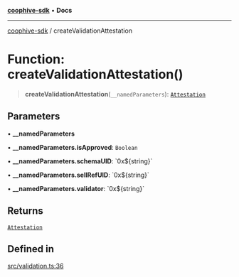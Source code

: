 [**coophive-sdk**](../README.md) • **Docs**

***

[coophive-sdk](../globals.md) / createValidationAttestation

# Function: createValidationAttestation()

> **createValidationAttestation**(`__namedParameters`): [`Attestation`](../type-aliases/Attestation.md)

## Parameters

• **\_\_namedParameters**

• **\_\_namedParameters.isApproved**: `Boolean`

• **\_\_namedParameters.schemaUID**: \`0x$\{string\}\`

• **\_\_namedParameters.sellRefUID**: \`0x$\{string\}\`

• **\_\_namedParameters.validator**: \`0x$\{string\}\`

## Returns

[`Attestation`](../type-aliases/Attestation.md)

## Defined in

[src/validation.ts:36](https://github.com/CoopHive/coophive-sdk/blob/0566794b0d4e977b07da040496c8b6dca5eb89e3/src/validation.ts#L36)
